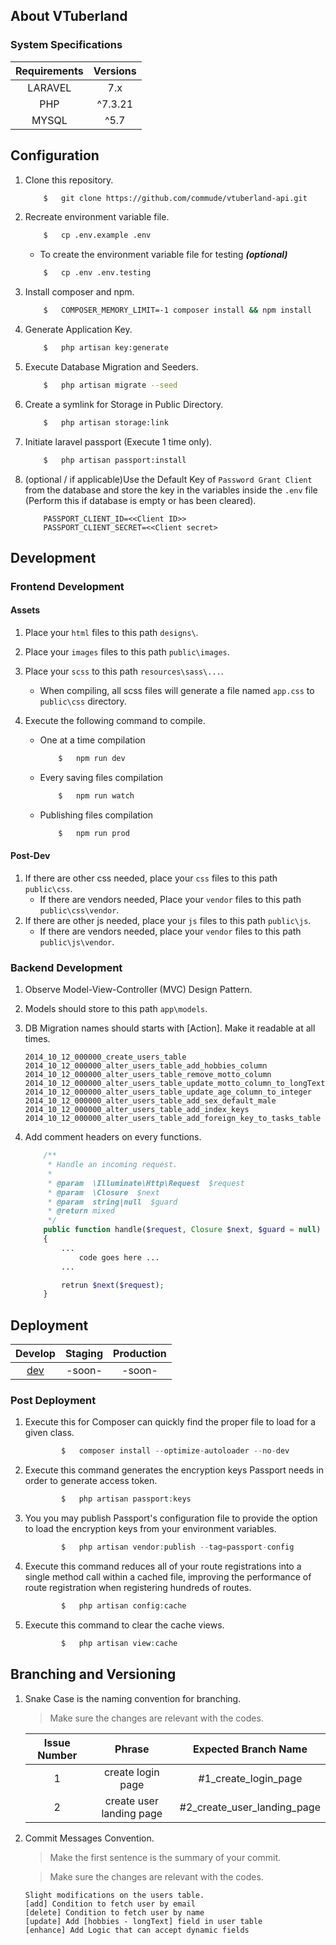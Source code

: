 ## About VTuberland

### System Specifications

| Requirements | Versions |
| :----------: | :------: |
|   LARAVEL    |   7.x    |
|     PHP      |  ^7.3.21 |
|    MYSQL     |   ^5.7   |

## Configuration

1.  Clone this repository.

    ```bash
        $   git clone https://github.com/commude/vtuberland-api.git
    ```

2.  Recreate environment variable file.

    ```bash
        $   cp .env.example .env
    ```

    -   To create the environment variable file for testing **_(optional)_**

    ```bash
        $   cp .env .env.testing
    ```

3.  Install composer and npm.

    ```bash
        $   COMPOSER_MEMORY_LIMIT=-1 composer install && npm install
    ```

4.  Generate Application Key.

    ```bash
        $   php artisan key:generate
    ```

5.  Execute Database Migration and Seeders.

    ```bash
        $   php artisan migrate --seed
    ```

6.  Create a symlink for Storage in Public Directory.

    ```bash
        $   php artisan storage:link
    ```

7.  Initiate laravel passport (Execute 1 time only).

    ```bash
        $   php artisan passport:install
    ```

8.  (optional / if applicable)Use the Default Key of `Password Grant Client` from the database and store the key in the variables inside the `.env` file (Perform this if database is empty or has been cleared).

    ```env
        PASSPORT_CLIENT_ID=<<Client ID>>
        PASSPORT_CLIENT_SECRET=<<Client secret>
    ```

## Development

### Frontend Development

#### Assets

1.  Place your `html` files to this path `designs\`.

2.  Place your `images` files to this path `public\images`.

3.  Place your `scss` to this path `resources\sass\...`. 
    -   When compiling, all scss files will generate a file named `app.css` to `public\css` directory.

4.  Execute the following command to compile.
    -   One at a time compilation
        ```bash
            $   npm run dev
        ```

    -   Every saving files compilation
        ```bash
            $   npm run watch
        ```

    -   Publishing files compilation
        ```bash
            $   npm run prod
        ```

#### Post-Dev

1.  If there are other css needed, place your `css` files to this path `public\css`.
    - If there are vendors needed, Place your `vendor` files to this path `public\css\vendor`.
2.  If there are other js needed, place your `js` files to this path `public\js`.
    - If there are vendors needed, place your `vendor` files to this path `public\js\vendor`.


### Backend Development

1.  Observe Model-View-Controller (MVC) Design Pattern.

2.  Models should store to this path `app\models`.

3.  DB Migration names should starts with [Action]. Make it readable at all times.

    ```
    2014_10_12_000000_create_users_table
    2014_10_12_000000_alter_users_table_add_hobbies_column
    2014_10_12_000000_alter_users_table_remove_motto_column
    2014_10_12_000000_alter_users_table_update_motto_column_to_longText
    2014_10_12_000000_alter_users_table_update_age_column_to_integer
    2014_10_12_000000_alter_users_table_add_sex_default_male
    2014_10_12_000000_alter_users_table_add_index_keys
    2014_10_12_000000_alter_users_table_add_foreign_key_to_tasks_table
    ```

4.  Add comment headers on every functions.

    ```php
        /**
         * Handle an incoming request.
         *
         * @param  \Illuminate\Http\Request  $request
         * @param  \Closure  $next
         * @param  string|null  $guard
         * @return mixed
         */
        public function handle($request, Closure $next, $guard = null)
        {
            ...
                code goes here ...
            ...

            retrun $next($request);
        }
    ```

## Deployment

|              Develop               | Staging | Production |
| :--------------------------------: | :-----: | :--------: |
| [dev](http://vtuberland.commude.biz/) | -soon-  |   -soon-   |

### Post Deployment

1.  Execute this for Composer can quickly find the proper file to load for a given class.

    ```php
            $   composer install --optimize-autoloader --no-dev
    ```

2.  Execute this command generates the encryption keys Passport needs in order to generate access token.

    ```php
            $   php artisan passport:keys
    ```

3.  You you may publish Passport's configuration file to provide the option to load the encryption keys from your environment variables.

    ```php
            $   php artisan vendor:publish --tag=passport-config
    ```

4.  Execute this command reduces all of your route registrations into a single method call within a cached file, improving the performance of route registration when registering hundreds of routes.

    ```php
            $   php artisan config:cache
    ```

5.  Execute this command to clear the cache views.

    ```php
            $   php artisan view:cache
    ```

## Branching and Versioning

1.  Snake Case is the naming convention for branching.

    > Make sure the changes are relevant with the codes.

    | Issue Number |          Phrase          |    Expected Branch Name     |
    | :----------: | :----------------------: | :-------------------------: |
    |      1       |    create login page     |    #1_create_login_page     |
    |      2       | create user landing page | #2_create_user_landing_page |

2)  Commit Messages Convention.

    > Make the first sentence is the summary of your commit.

    > Make sure the changes are relevant with the codes.

    ```
    Slight modifications on the users table.
    [add] Condition to fetch user by email
    [delete] Condition to fetch user by name
    [update] Add [hobbies - longText] field in user table
    [enhance] Add Logic that can accept dynamic fields
    ```
